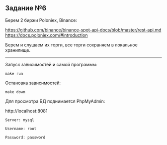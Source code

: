 ## Задание №6


Берем 2 биржи Poloniex, Binance:

https://github.com/binance/binance-spot-api-docs/blob/master/rest-api.md
https://docs.poloniex.com/#introduction

Берем и слушаем их торги, все торги сохраняем в локальное хранилище.

-------------

Запуск зависимостей и самой программы:

`make run`

Остановка зависимостей:

`make down`


Для просмотра БД поднимается PhpMyAdmin:

http://localhost:8081

```
Server: mysql

Username: root

Password: password
```

